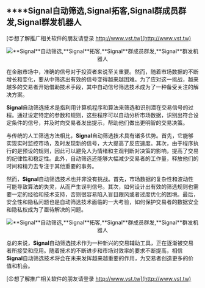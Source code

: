 ## ****Signal**自动筛选,**Signal**拓客,**Signal**群成员群发,**Signal**群发机器人**

[😍想了解推广相关软件的朋友请登录 http://www.vst.tw](http://www.vst.tw)

 <center><img src="https://vst.tw/MP4/tuiguang/png/1.png" alt="**Signal**自动筛选,**Signal**拓客,**Signal**群成员群发,**Signal**群发机器人"></center>

在金融市场中，准确的信号对于投资者来说至关重要。然而，随着市场数据的不断增长和变化，要从中筛选出有效的信号变得越来越困难。为了应对这一挑战，越来越多的交易者开始借助技术手段，其中自动信号筛选技术成为了一种备受关注的解决方案。

**Signal**自动筛选技术是指利用计算机程序和算法来筛选和识别潜在交易信号的过程。通过设定特定的参数和规则，这些程序可以自动分析市场数据，识别出符合设定条件的信号，并及时向交易者发出提示，帮助他们做出更明智的交易决策。

与传统的人工筛选方法相比，**Signal**自动筛选技术具有诸多优势。首先，它能够实现实时监控市场，及时发现新的信号，大大提高了反应速度。其次，由于程序执行的是预设的规则，因此可以避免人为情绪和主观判断对决策的影响，提高了交易的纪律性和稳定性。此外，自动筛选还能够大幅减少交易者的工作量，释放他们的时间和精力去专注于其他重要的事务。

然而，**Signal**自动筛选技术也并非没有挑战。首先，市场数据的复杂性和波动性可能导致算法的失灵，从而产生误判信号。其次，如何设计出有效的筛选规则也需要一定的经验和技术支持，否则很容易陷入盲目跟风或者过度优化的困境。最后，安全性和隐私问题也是自动筛选技术面临的一大考验，如何保护交易者的数据安全和隐私权成为了亟待解决的问题。

 <center><img src="https://vst.tw/MP4/tuiguang/png/2.png" alt="**Signal**自动筛选,**Signal**拓客,**Signal**群成员群发,**Signal**群发机器人"></center>

总的来说，**Signal**自动筛选技术作为一种新兴的交易辅助工具，正在逐渐被交易者所接受和应用。随着技术的不断进步和市场对效率的要求不断提高，相信**Signal**自动筛选技术将会在未来发挥越来越重要的作用，为交易者创造更多的价值和机会。

[😍想了解推广相关软件的朋友请登录 http://www.vst.tw](http://www.vst.tw)



